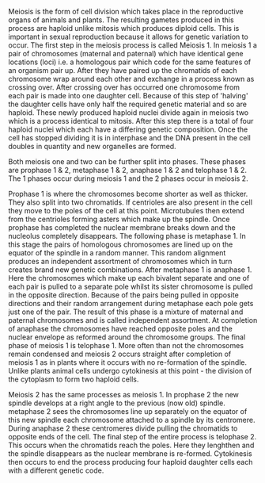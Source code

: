 Meiosis is the form of cell division which takes place in the reproductive organs of animals and plants. The resulting gametes produced in this process are haploid unlike mitosis which produces diploid cells. This is important in sexual reproduction because it allows for genetic variation to occur.
The first step in the meiosis process is called Meiosis 1. In meiosis 1 a pair of chromosomes (maternal and paternal) which have identical gene locations (loci) i.e. a homologous pair which code for the same features of an organism pair up. After they have paired up the chromatids of each chromosome wrap around each other and exchange in a process known as crossing over. After crossing over has occurred one chromosome from each pair is made into one daughter cell. Because of this step of 'halving' the daughter cells have only half the required genetic material and so are haploid.
These newly produced haploid nuclei divide again in meiosis two which is a process identical to mitosis. After this step there is a total of four haploid nuclei which each have a differing genetic composition.
Once the cell has stopped dividing it is in interphase and the DNA present in the cell doubles in quantity and new organelles are formed.

Both meiosis one and two can be further split into phases. These phases are prophase 1 & 2, metaphase 1 & 2, anaphase 1 & 2 and telophase 1 & 2. The 1 phases occur during meiosis 1 and the 2 phases occur in meiosis 2.

Prophase 1 is where the chromosomes become shorter as well as thicker. They also split into two chromatids. If centrioles are also present in the cell they move to the poles of the cell at this point. Microtubules then extend from the centrioles forming asters which make up the spindle. Once prophase has completed the nuclear membrane breaks down and the nucleolus completely disappears.
The following phase is metaphase 1. In this stage the pairs of homologous chromosomes are lined up on the equator of the spindle in a random manner. This random alignment produces an independent assortment of chromosomes which in turn creates brand new genetic combinations.
After metaphase 1 is anaphase 1. Here the chromosomes which make up each bivalent separate and one of each pair is pulled to a separate pole whilst its sister chromosome is pulled in the opposite direction. Because of the pairs being pulled in opposite directions and their random arrangement during metaphase each pole gets just one of the pair.
The result of this phase is a mixture of maternal and paternal chromosomes and is called independent assortment. At completion of anaphase the chromosomes have reached opposite poles and the nuclear envelope as reformed around the chromosome groups.
The final phase of meiosis 1 is telophase 1. More often than not the chromosomes remain condensed and meiosis 2 occurs straight after completion of meiosis 1 as in plants where it occurs with no re-formation of the spindle. Unlike plants animal cells undergo cytokinesis at this point - the division of the cytoplasm to form two haploid cells.

Meiosis 2 has the same processes as meiosis 1. In prophase 2 the new spindle develops at a right angle to the previous (now old) spindle. metaphase 2 sees the chromosomes line up separately on the equator of this new spindle each chromosome attached to a spindle by its centromere. During anaphase 2 these centromeres divide pulling the chromatids to opposite ends of the cell.
The final step of the entire process is telophase 2. This occurs when the chromatids reach the poles. Here they lenghthen and the spindle disappears as the nuclear membrane is re-formed. Cytokinesis then occurs to end the process producing four haploid daughter cells each with a different genetic code.